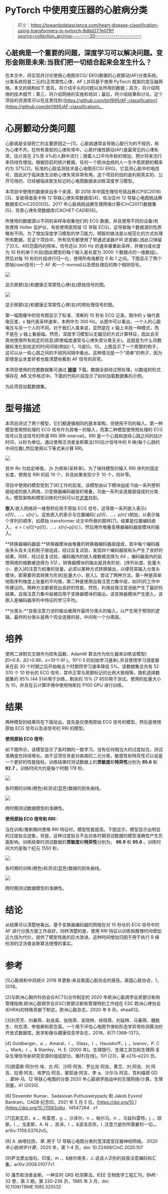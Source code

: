 # PyTorch 中使用变压器的心脏病分类

> 原文：<https://towardsdatascience.com/heart-disease-classification-using-transformers-in-pytorch-8dbd277e079?source=collection_archive---------20----------------------->

## 心脏病是一个重要的问题，深度学习可以解决问题。变形金刚是未来:当我们把一切结合起来会发生什么？

在本文中，将实现并讨论使用心电图(ECG/ EKG)数据的心房颤动(AF)分类系统。分类系统将是二元的(正常窦性心律，AF ),并将基于使用 PyTorch 框架的变压器网络。本文的结构如下:首先，将介绍手头的问题以及所用的数据；其次，将介绍网络的技术细节；第三，将介绍网络的实施和培训；最后，将介绍结果和讨论。这个项目的资源库可以在这里找到:[https://github.com/bh1995/AF-classification](https://github.com/bh1995/AF-classification)。

# 心房颤动分类问题

心脏病是全球死亡的主要原因之一[1]。心脏病通常会导致心脏行为的不规则，称为心律不齐。在所有类型的心律失常中，心房纤维性颤动(AF)是最常见的心律失常，估计其在 2%至 4%的人群中流行；随着人口平均年龄的增加，预计将来流行率将线性增加。根据目前的统计数据，任何一个欧洲血统的人一生中患房颤的概率约为 37%[2]。标准的心脏监测技术是心电图(ECG/ EKG)，它监测心脏中的电信号，因此对于临床医生诊断心律失常非常有用。这个项目的目的是利用真实的、公开可用的、已经被临床医生标记的心电图数据来训练深度学习模型。

本项目中使用的数据来自多个来源，即 2018 年中国生理信号挑战赛(CPSC2018)[3]、圣彼得堡英卡特 12 导联心律失常数据库[4]、佐治亚州 12 导联心电图挑战赛数据库(CinC2020)[5]、2017 年心脏病挑战赛生理网络计算(CinC2017)数据集[5]、背景心律失常数据库(CACHET-CADB)[6]。

所使用的数据源以不同的采样率收集他们的 ECG 数据，并且使用不同的设备(有些使用 Holter 监护仪，有些使用医院级 12 导联 ECG)，这导致每个数据源的性质略有不同。为了增加深度学习模型的学习能力，明智的做法是以规范化的方式处理所有数据。在这个项目中，所有信号都使用了带通滤波器(FIR 滤波器),因此只保留了[0.5，40]范围内的频率。信号还以 300 Hz 的速率被重新采样，并被分成长度为 10 秒的单个片段(因此模型的每个输入是长度为 3000 个数据点的一维数组)。然后对每 10 秒的片段进行归一化，使得所有值都在 0 和 1 之间。下图显示了两个原始(raw)信号(一个 AF 和一个 normal)以及预处理后的两个相同信号。

![](img/53c683578fefbffb3ca3b8c2deed1c8f.png)

显示房颤(左)和健康正常窦性心律(右)原始信号的图。

![](img/b66643e78a69655babf1e635764313bb.png)

显示房颤(左)和健康正常窦性心律(右)的预处理信号的图。

第一幅图像中的信号图显示了标准、清晰的 10 秒长 ECG 记录。图中的 y 轴代表电压差，x 轴代表采样速率，本例中为 300 Hz。从图中可以看出，一个人的心脏电压与另一个人的不同。对于我们人类来说，显然是在 x 轴上寻找一种模式，而不是在 y 轴上看振幅。然而，深度学习模型以无偏见的方式计算特征，因此会天真地使用所有给定的信息(即使幅度通常与心律失常分类无关)。这就是为什么将数据标准化到给定的时间间隔(例如[-1，1]或[0，1])。上图显示了一个房颤的例子，这可以从一些心跳之间的不规则间隔中看出。这种情况是一个“简单”的例子，因为即使是业余爱好者也能清楚地看到 AF 信号的异常。

本项目使用的完整数据集可通过 [**链接**](https://drive.google.com/drive/folders/1PONXv-dtV26nqTFz_EBEhEufLQiETycF?usp=sharing) 下载。数据全部经过预处理，以数组的形式保存在 **.h5** 文件格式中。下面的代码片段显示了如何加载数据集的示例。

为此项目加载数据集。

# **型号描述**

本项目测试了两个模型，它们都遵循相同的基本架构，但使用不同的输入。第一种模型使用预处理的 ECG 信号作为其唯一的输入，而第二种模型使用预处理的 ECG 信号以及该信号的所谓 RRI (RR-interval)。RRI 是一个心跳和连续心跳之间的估计时间，以秒为单位。通过使用泛汤普金斯算法[10]估计信号中的 R 峰(每个心跳的中间位置),然后使用以下等式来计算 RRI。

![](img/df15d8b29d29008fc8cebbf1c1b7c032.png)

其中 *Rn* 为给定峰值， *fs* 为频率(采样率)。为了保持模型的输入 RRI 序列的固定长度，使用总 RRI 的前 10 个，并且如果发现少于 10 个，则补零。

项目中使用的模型受到了[8]工作的启发。该模型由以下模块组成:1)由一系列卷积层组成的嵌入网络，2)变换器编码器层的堆叠，3)由一系列全连接层组成的分类头。模型架构和模型训练的代码可以在[这里](https://github.com/bh1995/AF-classification)找到。

**嵌入**:嵌入网络将一维卷积应用于原始 ECG 信号，这导致一系列嵌入表示( *x[0]，…，x[n]* )。这些嵌入的表示与位置编码( *p[0]，…，p[n]* )相加，以表示每个序列的顺序，如原始 transformer 论文中所做的那样[7]。结果是位置编码嵌入， *e =* ( *x[0]+p[0]，…，x[n]+p[n]* )，然后用作堆叠变换器编码器层模块的输入。

**转换器编码器层:**转换器模块由堆叠的转换器编码器层组成，其中每个编码器由多头自关注机制子层组成，经过反复试验，发现四个编码器层和头产生了良好的结果。同样，经过反复试验，编码器内的嵌入维数被选择为 *64* ，编码器层内的前馈网络的维数被选择为 *512* 。转换器模块的输出是具有形状、[序列长度、批量大小、嵌入]的注意力权重的张量。必须以某种方式转换输出，以便将其输入分类头模块，即需要将其转换为形状[批量大小，嵌入]。尝试了两种方法，第一种是简单地取序列维度上张量的平均值，第二种是使用自我注意力集中层，如[9]的工作中所建议的。两种方法都表现出良好的性能，然而，利用自我注意池层产生了最好的结果。自我注意力集中层被应用于变换器模块的输出，该变换器模块产生嵌入，该嵌入是编码器序列中特征的学习平均。

**分类头:**自我注意力池的输出被用作最终分类头的输入，以产生用于预测的逻辑。最终的分类头是两个完全连接的层，中间有一个分离层。

# 培养

使用二进制交叉熵作为损失函数，AdamW 算法作为优化器来训练该模型( *β1=0.9，β2=0.98，ε=10^(-9)* )。10^(-3 的初始学习速率),并且使用学习调度器来在前 30 个时期之后开始每五个时期将学习速率降低 5%。该数据集总共有 52 370 个 10 秒长的 ECG 信号，其中正常与房颤标记的比例大致相等。随机选择数据集的 85% (44 514)用于训练，剩余的 15% (7 855)用于测试。使用的批量大小为 10，并且在云计算环境中使用特斯拉 P100 GPU 进行训练。

# **结果**

两种模型的结果将在下面给出，首先是仅使用原始 ECG 信号的模型，然后是使用原始 ECG 信号以及该信号的 RRI 的模型。

**使用原始 ECG 信号:**

如下图所示，该模型显示了各时期的一致学习，没有任何相当大的过度拟合。测试准确度也持续增长。由于这项任务是对疾病的二元分类，敏感性和特异性可以说是一个更好的性能指标。训练结束时测试数据上的**灵敏度**和**特异性**分别为 **85.6** 和 **92.7** 。训练时间大约是每个时期 178 秒。

![](img/4d507971b4592d3f3b2e2d0122ba52fb.png)

各时期的训练(橙色)和测试(蓝色)数据的损失曲线。

![](img/9c42514d86e3b8c704046bc58b7a8a27.png)

跨时期测试数据模型的准确性。

**使用原始 ECG 信号和 RRI:**

当在训练/推断期间使用 RRI 特征时，模型性能提高。下图显示，模型显示出明显的过度拟合迹象，但是，这种过度拟合不会对各时期测试数据的模型准确性产生负面影响。训练结束时测试数据的**灵敏度**和**特异性**分别为， **96.9** 和 **95.6** 。训练时间大约是每个纪元 1550 秒。

![](img/42071dad2bc874a1a627450221b1a7d3.png)

各时期的训练(橙色)和测试(蓝色)数据的损失曲线。

![](img/4cf4f4fd14ee68a7bd24b7cdd0a4efcf.png)

跨时期测试数据模型的准确性。

# 结论

从结果可以清楚地看出，基于变换器编码器的网络在对 10 秒长的 ECG 信号中的 AF 进行分类方面工作良好。同样清楚的是，使用 RRI 特征以训练和推理时间增加近九倍为代价，提供了模型性能的巨大改进。这种时间增加归因于用于执行 R 峰检测的泛汤普金斯算法很慢的事实。

# 参考

[1]心脏病和中风统计 2018 年更新:来自美国心脏协会的报告。美国心脏协会，1，2018。

[2]与欧洲心胸外科协会(EACTS)合作制定的 2020 年欧洲心脏病学会房颤诊断和管理指南:欧洲心脏病学会(ESC)房颤诊断和管理特别工作组在 ESC 欧洲心律协会(EHRA)的特殊贡献下制定。欧洲心脏杂志，2020 年 8 月。ehaa612。

[3]刘芳芳、刘春燕、赵良英、张晓燕、吴晓林、徐晓燕、刘延林、马春燕、魏胜生、何志清、李俊卿和郭念英。一个用于评估心电图节律和形态学异常检测算法的开放式数据库。医学影像与健康信息学杂志，2018，8(7):1368–1373。

[4] Goldberger，a .，Amaral，l .，Glass，l .，Hausdorff，j .，Ivanov，P. C .，Mark，r .，& Stanley，H. E. (2000 年)。生理银行、生理工具包和生理网:复杂生理信号新研究资源的组成部分。循环[在线]。101 (23)，第 e215–e220 页。

[5]佩雷斯·阿尔代·埃、古·阿、沙阿·阿吉、罗比肖·阿吉、黄艾、刘·阿吉、刘·阿吉、拉德·阿吉、埃罗拉·阿吉、塞耶迪·阿吉、李 q、沙尔马·阿吉、克利福德 GD *、雷纳·马*。12 导联心电图的分类:2020 年心脏病学挑战中的生理网络/计算。生理测量。41 (2020).

[6] Devender Kumar、Sadasivan Puthusserypady 和 Jakob Eyvind Bardram。CADB 纪念印。2021 年 5 月 5 日。[https://doi.org/10.](https://doi.org/10.)11583/dtu . 14547264 . v1

[7]瓦斯瓦尼，a .，布雷恩，g .，沙泽尔，n .，帕尔马，n .，乌兹科雷特，j .，琼斯，l .，戈麦斯，A. N .，凯泽，l .，&波洛苏欣，I .注意力是你所需要的一切，。arXiv:1706.03762v5。

[8] A .纳塔拉扬，*等*..用于 12 导联心电图分类的宽深度变压器神经网络。 *2020 年心脏病学计算*，2020 年，第 1–4 页，doi: 10.22489/CinC.2020.107

[9]萨法里出版社，印度，m .，&赫尔南多，J..说话人识别的自我注意编码和汇集。arXiv:2008.01077v1

10 潘杰和汤普金斯。一种实时 QRS 检测算法。IEEE 生物医学工程汇刊，BME-32 卷，第 3 期，第 230-236 页，1985 年 3 月，doi: 10.1109/TBME.1985.325532